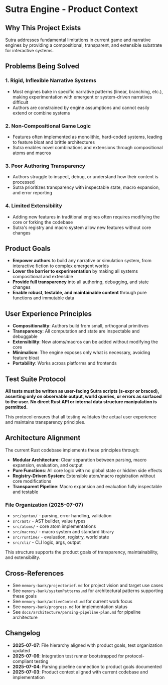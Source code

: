 # Sutra Engine - Product Context

## Why This Project Exists

Sutra addresses fundamental limitations in current game and narrative engines by providing a compositional, transparent, and extensible substrate for interactive systems.

## Problems Being Solved

### 1. Rigid, Inflexible Narrative Systems
- Most engines bake in specific narrative patterns (linear, branching, etc.), making experimentation with emergent or system-driven narratives difficult
- Authors are constrained by engine assumptions and cannot easily extend or combine systems

### 2. Non-Compositional Game Logic
- Features often implemented as monolithic, hard-coded systems, leading to feature bloat and brittle architectures
- Sutra enables novel combinations and extensions through compositional atoms and macros

### 3. Poor Authoring Transparency
- Authors struggle to inspect, debug, or understand how their content is processed
- Sutra prioritizes transparency with inspectable state, macro expansion, and error reporting

### 4. Limited Extensibility
- Adding new features in traditional engines often requires modifying the core or forking the codebase
- Sutra's registry and macro system allow new features without core changes

## Product Goals

- **Empower authors** to build any narrative or simulation system, from interactive fiction to complex emergent worlds
- **Lower the barrier to experimentation** by making all systems compositional and extensible
- **Provide full transparency** into all authoring, debugging, and state changes
- **Enable robust, testable, and maintainable content** through pure functions and immutable data

## User Experience Principles

- **Compositionality**: Authors build from small, orthogonal primitives
- **Transparency**: All computation and state are inspectable and debuggable
- **Extensibility**: New atoms/macros can be added without modifying the core
- **Minimalism**: The engine exposes only what is necessary, avoiding feature bloat
- **Portability**: Works across platforms and frontends

## Test Suite Protocol

**All tests must be written as user-facing Sutra scripts (s-expr or braced), asserting only on observable output, world queries, or errors as surfaced to the user. No direct Rust API or internal data structure manipulation is permitted.**

This protocol ensures that all testing validates the actual user experience and maintains transparency principles.

## Architecture Alignment

The current Rust codebase implements these principles through:
- **Modular Architecture**: Clear separation between parsing, macro expansion, evaluation, and output
- **Pure Functions**: All core logic with no global state or hidden side effects
- **Registry-Driven System**: Extensible atom/macro registration without core modifications
- **Transparent Pipeline**: Macro expansion and evaluation fully inspectable and testable

### File Organization (2025-07-07)
- `src/syntax/` - parsing, error handling, validation
- `src/ast/` - AST builder, value types  
- `src/atoms/` - core atom implementations
- `src/macros/` - macro system and standard library
- `src/runtime/` - evaluation, registry, world state
- `src/cli/` - CLI logic, args, output

This structure supports the product goals of transparency, maintainability, and extensibility.

## Cross-References

- See `memory-bank/projectbrief.md` for project vision and target use cases
- See `memory-bank/systemPatterns.md` for architectural patterns supporting these goals
- See `memory-bank/activeContext.md` for current work focus
- See `memory-bank/progress.md` for implementation status
- See `docs/architecture/parsing-pipeline-plan.md` for pipeline architecture

## Changelog

- **2025-07-07**: File hierarchy aligned with product goals, test organization updated
- **2025-07-06**: Integration test runner bootstrapped for protocol-compliant testing
- **2025-07-04**: Parsing pipeline connection to product goals documented
- **2025-07-03**: Product context aligned with current codebase and implementation
